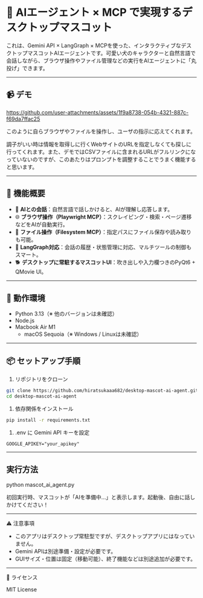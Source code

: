 # 🐶 AIエージェント × MCP で実現するデスクトップマスコット

これは、Gemini API × LangGraph × MCPを使った、インタラクティブなデスクトップマスコットAIエージェントです。可愛い犬のキャラクターと自然言語で会話しながら、ブラウザ操作やファイル管理などの実行をAIエージェントに「丸投げ」できます。

---

## 📹 デモ

https://github.com/user-attachments/assets/1f9a8738-054b-4321-887c-f69da7ffac25

このように自らブラウザやファイルを操作し、ユーザの指示に応えてくれます。

調子がいい時は情報を取得しに行くWebサイトのURLを指定しなくても探しに行ってくれます。また、デモではCSVファイルに含まれるURLがフルリンクになっていないのですが、このあたりはプロンプトを調整することでうまく機能すると思います。

---

## 🔧 機能概要

- 🧠 **AIとの会話**：自然言語で話しかけると、AIが理解し応答します。
- 🌐 **ブラウザ操作（Playwright MCP）**：スクレイピング・検索・ページ遷移などをAIが自動実行。
- 📁 **ファイル操作（Filesystem MCP）**：指定パスにファイル保存や読み取りも可能。
- 💬 **LangGraph対応**：会話の履歴・状態管理に対応、マルチツールの制御もスマート。
- 🐕 **デスクトップに常駐するマスコットUI**：吹き出しや入力欄つきのPyQt6 + QMovie UI。

---

## 🚀 動作環境

- Python 3.13（※ 他のバージョンは未確認）
- Node.js
- Macbook Air M1
  - macOS Sequoia（※ Windows / Linuxは未確認）

---

## 📦 セットアップ手順

1. リポジトリをクローン
```bash
git clone https://github.com/hiratsukaaa682/desktop-mascot-ai-agent.git
cd desktop-mascot-ai-agent
```

1.	依存関係をインストール
```bash
pip install -r requirements.txt
```

1.	.env に Gemini API キーを設定
```
GOOGLE_APIKEY="your_apikey"
```

---

## 実行方法

python mascot_ai_agent.py

初回実行時、マスコットが「AIを準備中…」と表示します。起動後、自由に話しかけてください！

---

⚠️ 注意事項
- このアプリはデスクトップ常駐型ですが、デスクトップアプリにはなっていません。
- Gemini APIは別途準備・設定が必要です。
- GUIサイズ・位置は固定（移動可能）、終了機能などは別途追加が必要です。

---

📝 ライセンス

MIT License
